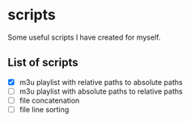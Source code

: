 # scripts
Some useful scripts I have created for myself.

## List of scripts
- [x] m3u playlist with relative paths to absolute paths
- [ ] m3u playlist with absolute paths to relative paths
- [ ] file concatenation
- [ ] file line sorting